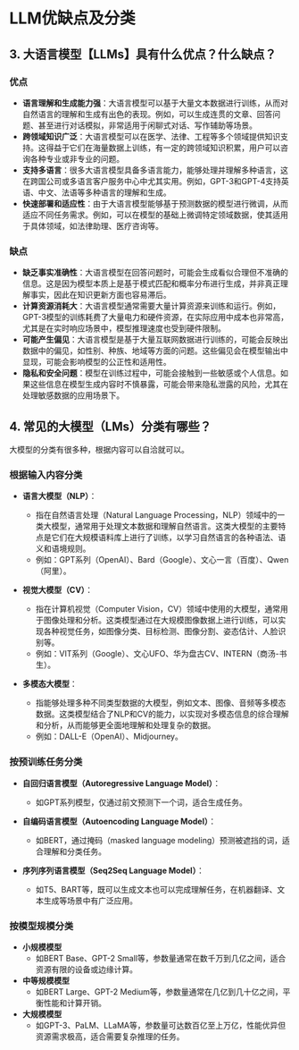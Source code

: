 # LLM优缺点及分类

## 3. 大语言模型【LLMs】具有什么优点？什么缺点？

### 优点

- **语言理解和生成能力强**：大语言模型可以基于大量文本数据进行训练，从而对自然语言的理解和生成有出色的表现。例如，可以生成连贯的文章、回答问题、甚至进行对话模拟，非常适用于闲聊式对话、写作辅助等场景。
- **跨领域知识广泛**：大语言模型可以在医学、法律、工程等多个领域提供知识支持。这得益于它们在海量数据上训练，有一定的跨领域知识积累，用户可以咨询各种专业或非专业的问题。
- **支持多语言**：很多大语言模型具备多语言能力，能够处理并理解多种语言，这在跨国公司或多语言客户服务中心中尤其实用。例如，GPT-3和GPT-4支持英语、中文、法语等多种语言的理解和生成。
- **快速部署和适应性**：由于大语言模型能够基于预测数据的模型进行微调，从而适应不同任务需求。例如，可以在模型的基础上微调特定领域数据，使其适用于具体领域，如法律助理、医疗咨询等。

### 缺点

- **缺乏事实准确性**：大语言模型在回答问题时，可能会生成看似合理但不准确的信息。这是因为模型本质上是基于模式匹配和概率分布进行生成，并非真正理解事实，因此在知识更新方面也容易滞后。
- **计算资源消耗大**：大语言模型通常需要大量计算资源来训练和运行。例如，GPT-3模型的训练耗费了大量电力和硬件资源，在实际应用中成本也非常高，尤其是在实时响应场景中，模型推理速度也受到硬件限制。
- **可能产生偏见**：大语言模型是基于大量互联网数据进行训练的，可能会反映出数据中的偏见，如性别、种族、地域等方面的问题。这些偏见会在模型输出中显现，可能会影响模型的公正性和适用性。
- **隐私和安全问题**：模型在训练过程中，可能会接触到一些敏感或个人信息。如果这些信息在模型生成内容时不慎暴露，可能会带来隐私泄露的风险，尤其在处理敏感数据的应用场景下。



## 4. 常见的大模型（LMs）分类有哪些？

大模型的分类有很多种，根据内容可以自洽就可以。

### 根据输入内容分类

- **语言大模型（NLP）**：
    - 指在自然语言处理（Natural Language Processing，NLP）领域中的一类大模型，通常用于处理文本数据和理解自然语言。这类大模型的主要特点是它们在大规模语料库上进行了训练，以学习自然语言的各种语法、语义和语境规则。
    - 例如：GPT系列（OpenAI）、Bard（Google）、文心一言（百度）、Qwen（阿里）。
  
- **视觉大模型（CV）**：
    - 指在计算机视觉（Computer Vision，CV）领域中使用的大模型，通常用于图像处理和分析。这类模型通过在大规模图像数据上进行训练，可以实现各种视觉任务，如图像分类、目标检测、图像分割、姿态估计、人脸识别等。
    - 例如：VIT系列（Google）、文心UFO、华为盘古CV、INTERN（商汤-书生）。
  
- **多模态大模型**：
    - 指能够处理多种不同类型数据的大模型，例如文本、图像、音频等多模态数据。这类模型结合了NLP和CV的能力，以实现对多模态信息的综合理解和分析，从而能够更全面地理解和处理复杂的数据。
    - 例如：DALL-E（OpenAI）、Midjourney。

### 按预训练任务分类

- **自回归语言模型（Autoregressive Language Model）**：
    - 如GPT系列模型，仅通过前文预测下一个词，适合生成任务。
  
- **自编码语言模型（Autoencoding Language Model）**：
    - 如BERT，通过掩码（masked language modeling）预测被遮挡的词，适合理解和分类任务。
  
- **序列序列语言模型（Seq2Seq Language Model）**：
    - 如T5、BART等，既可以生成文本也可以完成理解任务，在机器翻译、文本生成等场景中有广泛应用。

### 按模型规模分类

- **小规模模型**  
    - 如BERT Base、GPT-2 Small等，参数量通常在数千万到几亿之间，适合资源有限的设备或边缘计算。
- **中等规模模型**  
    - 如BERT Large、GPT-2 Medium等，参数量通常在几亿到几十亿之间，平衡性能和计算开销。
- **大规模模型**  
    - 如GPT-3、PaLM、LLaMA等，参数量可达数百亿至上万亿，性能优异但资源需求极高，适合需要复杂推理的任务。

